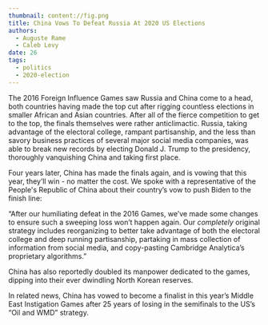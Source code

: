 ```yaml
---
thumbnail: content://fig.png
title: China Vows To Defeat Russia At 2020 US Elections
authors:
  - Auguste Rame
  - Caleb Levy
date: 26
tags:
  - politics
  - 2020-election
---
```


The 2016 Foreign Influence Games saw Russia and China come to a head, both countries having made the top cut after rigging countless elections in smaller African and Asian countries. After all of the fierce competition to get to the top, the finals themselves were rather anticlimactic. Russia, taking advantage of the electoral college, rampant partisanship, and the less than savory business practices of several major social media companies, was able to break new records by electing Donald J. Trump to the presidency, thoroughly vanquishing China and taking first place.

Four years later, China has made the finals again, and is vowing that this year, they’ll win - no matter the cost. We spoke with a representative of the People's Republic of China about their country’s vow to push Biden to the finish line:

“After our humiliating defeat in the 2016 Games, we’ve made some changes to ensure such a sweeping loss won’t happen again. Our *completely* original strategy includes reorganizing to better take advantage of both the electoral college and deep running partisanship, partaking in mass collection of information from social media, and copy-pasting Cambridge Analytica’s proprietary algorithms.”

China has also reportedly doubled its manpower dedicated to the games, dipping into their ever dwindling North Korean reserves.

In related news, China has vowed to become a finalist in this year’s Middle East Instigation Games after 25 years of losing in the semifinals to the US’s “Oil and WMD” strategy.
